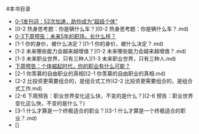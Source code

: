 #本书目录

- [0-1发刊词：52次加速，助你成为“超级个体”](0-1发刊词：52次加速，助你成为“超级个体”.md)
- [0-2 热身思考题：你是辆什么车？](0-2 热身思考题：你是辆什么车？.md)
- [0-3下周预告：未来5年的职场，长什么样？](0-3下周预告：未来5年的职场，长什么样？.md)
- [1-1 你的身价，被什么决定？](1-1 你的身价，被什么决定？.md)
- [1-2 未来哪些能力会越来越增值？](1-2 未来哪些能力会越来越增值？.md)
- [1-3 未来职业世界，只有三种人](1-3 未来职业世界，只有三种人.md)
- [下周预告：个体崛起时代，你的职业有什么可能？](1-6预告：个体崛起时代，你的职业有什么可能？.md)
- [2-1 你羡慕的自由职业的真相](2-1 你羡慕的自由职业的真相.md)
- [2-2 比投资更需要组合的，是组合式工作](2-2 比投资更需要组合的，是组合式工作.md)
- [2-6 下周预告：职业世界变化这么快，不变的是什么？](2-6 预告：职业世界变化这么快，不变的是什么？)
- [3-1 什么才算是一个终极适合的职业？](3-1 什么才算是一个终极适合的职业？.md)
- []